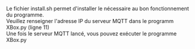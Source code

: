 Le fichier install.sh permet d'installer le nécessaire au bon fonctionnement du programme.  
Veuillez renseigner l'adresse IP du serveur MQTT dans le programm XBox.py (ligne 11)  
Une fois le serveur MQTT lancé, vous pouvez exécuter le programme XBox.py  
